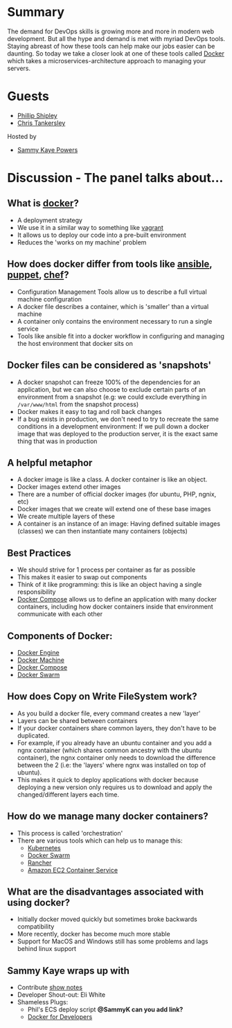 # Summary
The demand for DevOps skills is growing more and more in modern web development. But all the hype and demand is met with myriad DevOps tools. Staying abreast of how these tools can help make our jobs easier can be daunting. So today we take a closer look at one of these tools called [Docker](https://www.docker.com/) which takes a microservices-architecture approach to managing your servers.

# Guests
* [Phillip Shipley](https://twitter.com/phillipshipley)
* [Chris Tankersley](https://twitter.com/dragonmantank)

Hosted by
* [Sammy Kaye Powers](https://twitter.com/SammyK)

# Discussion - The panel talks about...

## What is [docker](https://www.docker.com/)?
* A deployment strategy
* We use it in a similar way to something like [vagrant](https://www.vagrantup.com/)
* It allows us to deploy our code into a pre-built environment
* Reduces the 'works on my machine' problem

## How does docker differ from tools like [ansible](https://www.ansible.com/), [puppet](https://puppet.com/), [chef](https://www.chef.io/chef/)?
* Configuration Management Tools allow us to describe a full virtual machine configuration
* A docker file describes a container, which is 'smaller' than a virtual machine
* A container only contains the environment necessary to run a single service
* Tools like ansible fit into a docker workflow in configuring and managing the host environment that docker sits on

## Docker files can be considered as 'snapshots'
* A docker snapshot can freeze 100% of the dependencies for an application, but we can also choose to exclude certain parts of an environment from a snapshot (e.g: we could exclude everything in `/var/www/html` from the snapshot process)
* Docker makes it easy to tag and roll back changes
* If a bug exists in production, we don't need to try to recreate the same conditions in a development environment: If we pull down a docker image that was deployed to the production server, it is the exact same thing that was in production

## A helpful metaphor
* A docker image is like a class. A docker container is like an object.
* Docker images extend other images
* There are a number of official docker images (for ubuntu, PHP, ngnix, etc)
* Docker images that we create will extend one of these base images
* We create multiple layers of these
* A container is an instance of an image: Having defined suitable images (classes) we can then instantiate many containers (objects)

## Best Practices
* We should strive for 1 process per container as far as possible
* This makes it easier to swap out components
* Think of it like programming: this is like an object having a single responsibility
* [Docker Compose](https://docs.docker.com/compose/) allows us to define an application with many docker containers, including how docker containers inside that environment communicate with each other

## Components of Docker:
* [Docker Engine](https://www.docker.com/products/docker-engine)
* [Docker Machine](https://docs.docker.com/machine/)
* [Docker Compose](https://docs.docker.com/compose/)
* [Docker Swarm](https://docs.docker.com/swarm/)

## How does Copy on Write FileSystem work?
* As you build a docker file, every command creates a new 'layer'
* Layers can be shared between containers
* If your docker containers share common layers, they don't have to be duplicated.
* For example, if you already have an ubuntu container and you add a ngnx container (which shares common ancestry with the ubuntu container), the ngnx container only needs to download the difference between the 2 (i.e: the 'layers' where ngnx was installed on top of ubuntu).
* This makes it quick to deploy applications with docker because deploying a new version only requires us to download and apply the changed/different layers each time.

## How do we manage many docker containers?
* This process is called 'orchestration'
* There are various tools which can help us to manage this:
  * [Kubernetes](http://kubernetes.io/)
  * [Docker Swarm](https://docs.docker.com/swarm/)
  * [Rancher](http://rancher.com/)
  * [Amazon EC2 Container Service](https://aws.amazon.com/ecs/)

## What are the disadvantages associated with using docker?
* Initially docker moved quickly but sometimes broke backwards compatibility
* More recently, docker has become much more stable
* Support for MacOS and Windows still has some problems and lags behind linux support

## Sammy Kaye wraps up with
* Contribute [show notes](https://github.com/PHPRoundtable/show-notes/)
* Developer Shout-out: Eli White
* Shameless Plugs:
  * Phil's ECS deploy script **@SammyK can you add link?**
  * [Docker for Developers](https://leanpub.com/dockerfordevs)
